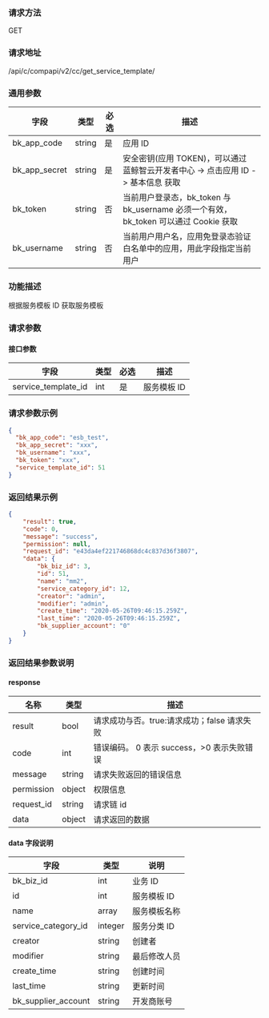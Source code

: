 
### 请求方法

GET


### 请求地址

/api/c/compapi/v2/cc/get_service_template/


### 通用参数

| 字段 | 类型 | 必选 |  描述 |
|-----------|------------|--------|------------|
| bk_app_code  |  string    | 是 | 应用 ID     |
| bk_app_secret|  string    | 是 | 安全密钥(应用 TOKEN)，可以通过 蓝鲸智云开发者中心 -> 点击应用 ID -> 基本信息 获取 |
| bk_token     |  string    | 否 | 当前用户登录态，bk_token 与 bk_username 必须一个有效，bk_token 可以通过 Cookie 获取 |
| bk_username  |  string    | 否 | 当前用户用户名，应用免登录态验证白名单中的应用，用此字段指定当前用户 |


### 功能描述

根据服务模板 ID 获取服务模板

### 请求参数



#### 接口参数

| 字段                 |  类型      | 必选	   |  描述                 |
|----------------------|------------|--------|-----------------------|
| service_template_id | int  | 是   | 服务模板 ID |


### 请求参数示例

```json
{
  "bk_app_code": "esb_test",
  "bk_app_secret": "xxx",
  "bk_username": "xxx",
  "bk_token": "xxx",
  "service_template_id": 51
}
```


### 返回结果示例

```json
{
    "result": true,
    "code": 0,
    "message": "success",
    "permission": null,
    "request_id": "e43da4ef221746868dc4c837d36f3807",
    "data": {
        "bk_biz_id": 3,
        "id": 51,
        "name": "mm2",
        "service_category_id": 12,
        "creator": "admin",
        "modifier": "admin",
        "create_time": "2020-05-26T09:46:15.259Z",
        "last_time": "2020-05-26T09:46:15.259Z",
        "bk_supplier_account": "0"
    }
}
```

### 返回结果参数说明

#### response

| 名称  | 类型  | 描述 |
|---|---|---|
| result | bool | 请求成功与否。true:请求成功；false 请求失败 |
| code | int | 错误编码。 0 表示 success，>0 表示失败错误 |
| message | string | 请求失败返回的错误信息 |
| permission    | object | 权限信息    |
| request_id    | string | 请求链 id    |
| data | object | 请求返回的数据 |

#### data 字段说明

| 字段|类型|说明|
|---|---|---|
|bk_biz_id|int|业务 ID|
|id|int|服务模板 ID|
|name|array|服务模板名称|
|service_category_id|integer|服务分类 ID|
| creator             | string | 创建者       |
| modifier            | string | 最后修改人员 |
| create_time         | string | 创建时间     |
| last_time           | string | 更新时间     |
| bk_supplier_account | string | 开发商账号   |